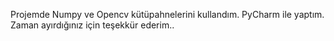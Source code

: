 Projemde Numpy ve Opencv kütüpahnelerini kullandım.
PyCharm ile yaptım.
Zaman ayırdığınız için teşekkür ederim..
